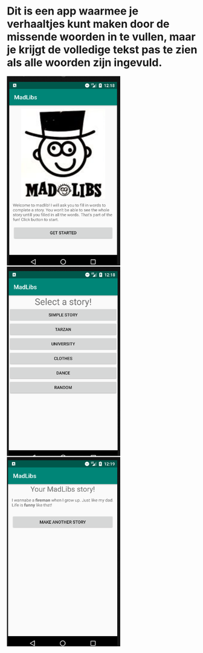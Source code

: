 # Dit is een app waarmee je verhaaltjes kunt maken door de missende woorden in te vullen, maar je krijgt de volledige tekst pas te zien als alle woorden zijn ingevuld.

<img src="doc/madLibsMain.png" width="300" height="500"> <img src="doc/madLibsSelect.png" width="300" height="500">
<img src="doc/madLibsStory.png" width="300" height="500">